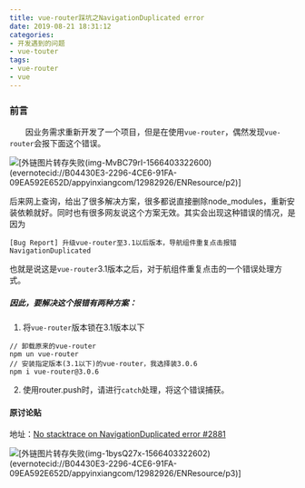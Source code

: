 ```yaml
---
title: vue-router踩坑之NavigationDuplicated error
date: 2019-08-21 18:31:12
categories: 
- 开发遇到的问题
- vue-touter
tags:
- vue-router
- vue
---
```

### 前言

&emsp;&emsp;因业务需求重新开发了一个项目，但是在使用`vue-router`，偶然发现`vue-router`会报下面这个错误。

![\[外链图片转存失败(img-MvBC79rI-1566403322600)(evernotecid://B04430E3-2296-4CE6-91FA-09EA592E652D/appyinxiangcom/12982926/ENResource/p2)\]](https://user-gold-cdn.xitu.io/2019/8/22/16cb4f296c3e2afb?w=836&h=85&f=png&s=27772)

后来网上查询，给出了很多解决方案，很多都说直接删除node_modules，重新安装依赖就好。同时也有很多网友说这个方案无效。其实会出现这种错误的情况，是因为
```
[Bug Report] 升级vue-router至3.1以后版本，导航组件重复点击报错 NavigationDuplicated
```
也就是说这是`vue-router`3.1版本之后，对于航组件重复点击的一个错误处理方式。

##### 因此，要解决这个报错有两种方案：
1. 将`vue-router`版本锁在3.1版本以下

```
// 卸载原来的vue-router
npm un vue-router
// 安装指定版本(3.1以下)的vue-router，我选择装3.0.6
npm i vue-router@3.0.6
```

2. 使用router.push时，请进行`catch`处理，将这个错误捕获。


#### 原讨论贴
地址：[No stacktrace on NavigationDuplicated error #2881
](https://github.com/vuejs/vue-router/issues/2881)

![\[外链图片转存失败(img-1bysQ27x-1566403322602)(evernotecid://B04430E3-2296-4CE6-91FA-09EA592E652D/appyinxiangcom/12982926/ENResource/p3)\]](https://user-gold-cdn.xitu.io/2019/8/22/16cb4f296c1f8f7a?w=765&h=890&f=png&s=294987)

